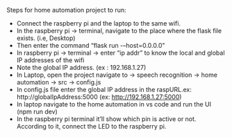 Steps for home automation project to run:

- Connect the raspberry pi and the laptop to the same wifi.
- In the raspberry pi → terminal, navigate to the place where the flask file exists. (i.e, Desktop)
- Then enter the command “flask run -–host=0.0.0.0”
- In raspberry pi → terminal → enter “ip addr” to know the local and global IP addresses of the wifi
- Note the global IP address. (ex : 192.168.1.27)
- In Laptop, open the project navigate to → speech recognition → home automation → src → config.js
- In config.js file enter the global IP address in the raspURL.ex: http://globalIpAddress:5000 (ex: http://192.168.1.27:5000)
- In laptop navigate to the home automation in vs code and run the UI (npm run dev)
- In the raspberry pi terminal it’ll show which pin is active or not. According to it, connect the LED to the raspberry pi.
